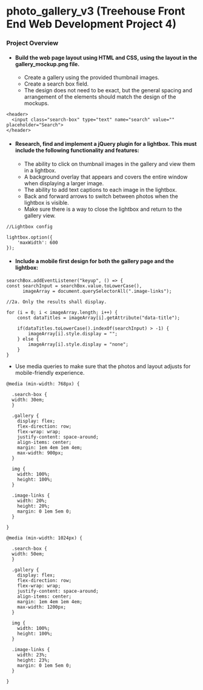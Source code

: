 # photo_gallery_v3 (Treehouse Front End Web Development Project 4)

### Project Overview

-   #### Build the web page layout using HTML and CSS, using the layout in the gallery_mockup.png file.

    -   Create a gallery using the provided thumbnail images.
    -   Create a search box field.
    -   The design does not need to be exact, but the general spacing and arrangement of the elements should match the design of the mockups.
    
````
<header>
  <input class="search-box" type="text" name="search" value="" placeholder="Search">
</header>
````

-   #### Research, find and implement a jQuery plugin for a lightbox. This must include the following functionality and features:

    -   The ability to click on thumbnail images in the gallery and view them in a lightbox.
    -   A background overlay that appears and covers the entire window when displaying a larger image.
    -   The ability to add text captions to each image in the lightbox.
    -   Back and forward arrows to switch between photos when the lightbox is visible.
    -   Make sure there is a way to close the lightbox and return to the gallery view.
    
````
//Lightbox config

lightbox.option({
    'maxWidth': 600
});

````
    
  -   #### Include a mobile first design for both the gallery page and the lightbox:
  
````
searchBox.addEventListener("keyup", () => {
const searchInput = searchBox.value.toLowerCase(),
      imageArray = document.querySelectorAll(".image-links");

//2a. Only the results shall display.

for (i = 0; i < imageArray.length; i++) {
    const dataTitles = imageArray[i].getAttribute("data-title");

    if(dataTitles.toLowerCase().indexOf(searchInput) > -1) {
        imageArray[i].style.display = "";
    } else {
        imageArray[i].style.display = "none";
    }
}
````

  -   Use media queries to make sure that the photos and layout adjusts for mobile-friendly experience.
  
````
@media (min-width: 768px) {

  .search-box {
  width: 30em;
  }

  .gallery {
    display: flex;
    flex-direction: row;
    flex-wrap: wrap;
    justify-content: space-around;
    align-items: center;
    margin: 1em 4em 1em 4em;
    max-width: 900px;
  }

  img {
    width: 100%;
    height: 100%;
  }

  .image-links {
    width: 20%;
    height: 20%;
    margin: 0 1em 5em 0;
  }

}

@media (min-width: 1024px) {

  .search-box {
  width: 50em;
  }

  .gallery {
    display: flex;
    flex-direction: row;
    flex-wrap: wrap;
    justify-content: space-around;
    align-items: center;
    margin: 1em 4em 1em 4em;
    max-width: 1200px;
  }

  img {
    width: 100%;
    height: 100%;
  }

  .image-links {
    width: 23%;
    height: 23%;
    margin: 0 1em 5em 0;
  }

}
````
